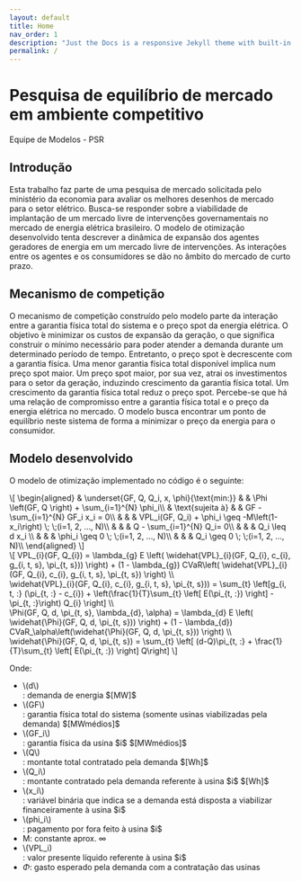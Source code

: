 ```yaml
---
layout: default
title: Home
nav_order: 1
description: "Just the Docs is a responsive Jekyll theme with built-in search that is easily customizable and hosted on GitHub Pages."
permalink: /
---
```


# Pesquisa de equilíbrio de mercado em ambiente competitivo

Equipe de Modelos - PSR

## Introdução

Esta trabalho faz parte de uma pesquisa de mercado solicitada pelo ministério da economia para avaliar os melhores desenhos de mercado para o setor elétrico. Busca-se responder sobre a viabilidade de implantação de um mercado livre de intervenções governamentais no mercado de energia elétrica brasileiro. O modelo de otimização desenvolvido tenta descrever a dinâmica de expansão dos agentes geradores de energia em um mercado livre de intervenções. As interações entre os agentes e os consumidores se dão no âmbito do mercado de curto prazo.

## Mecanismo de competição

O mecanismo de competição construído pelo modelo parte da interação entre a garantia física total do sistema e o preço spot da energia elétrica. O objetivo ́e minimizar os custos de expansão da  geração, o  que  significa  construir  o  mínimo  necessário  para  poder  atender  a  demanda  durante um determinado período de tempo. Entretanto, o preço spot ́e decrescente com a garantia física. Uma menor garantia física total disponível implica num preço spot maior.   Um preço spot maior, por sua vez, atrai os investimentos para o setor da geração, induzindo crescimento da garantia física total. Um crescimento da garantia física total reduz o preço spot.  Percebe-se que há uma relação de compromisso entre a garantia física total e o preço da energia elétrica no mercado.  O modelo busca encontrar um ponto de equilíbrio neste sistema de forma a minimizar o preço da energia para o consumidor.

## Modelo desenvolvido

O modelo de otimização implementado no código é o seguinte:

<script src="https://polyfill.io/v3/polyfill.min.js?features=es6"></script>
<script id="MathJax-script" async src="https://cdn.jsdelivr.net/npm/mathjax@3/es5/tex-mml-chtml.js"></script>

<div>
\[
\begin{aligned}
    & \underset{GF, Q, Q_i, x, \phi}{\text{min:}}
    & & \Phi \left(GF, Q \right) + \sum_{i=1}^{N} \phi_i\\
    & \text{sujeita à} & & GF - \sum_{i=1}^{N} GF_i x_i = 0\\
    & & &  VPL_i(GF, Q_i) + \phi_i \geq -M\left(1-x_i\right) \; \;(i=1, 2, ..., N)\\
    & & & Q - \sum_{i=1}^{N} Q_i= 0\\
    & & & Q_i \leq d x_i \\
    & & & \phi_i \geq 0 \; \;(i=1, 2, ..., N)\\
    & & & Q_i \geq 0 \; \;(i=1, 2, ..., N)\\
\end{aligned}
\]
</div>

<div>
\[
VPL_{i}(GF, Q_{i}) = \lambda_{g} E \left( \widehat{VPL}_{i}(GF, Q_{i}, c_{i}, g_{i, t, s}, \pi_{t, s})) \right) +
 (1 - \lambda_{g}) CVaR\left( \widehat{VPL}_{i}(GF, Q_{i}, c_{i}, g_{i, t, s}, \pi_{t, s}) \right)
\\
</div>

<div>
\widehat{VPL}_{i}(GF, Q_{i}, c_{i}, g_{i, t, s}, \pi_{t, s})) = \sum_{t} \left[g_{i, t, :} (\pi_{t, :} - c_{i}) + \left(\frac{1}{T}\sum_{t} \left[ E(\pi_{t, :}) \right] - \pi_{t, :}\right) Q_{i} \right]
\\
</div>

<div>
\Phi(GF, Q, d, \pi_{t, s}, \lambda_{d}, \alpha) = \lambda_{d} E \left( \widehat{\Phi}(GF, Q, d, \pi_{t, s})) \right) +
 (1 - \lambda_{d}) CVaR_\alpha\left(\widehat{\Phi}(GF, Q, d, \pi_{t, s})) \right)
\\
</div>

<div>
\widehat{\Phi}(GF, Q, d, \pi_{t, s}) = \sum_{t} \left[ (d-Q)\pi_{t, :} +  \frac{1}{T}\sum_{t} \left[ E(\pi_{t, :}) \right] Q\right]
\]
</div>

Onde:
* <div>\(d\)</div>: demanda de energia $[MW]$
* <div>\(GF\)</div>: garantia física total do sistema (somente usinas viabilizadas pela demanda) $[MWmédios]$
* <div>\(GF_i\)</div>: garantia física da usina $i$ $[MWmédios]$
* <div>\(Q\)</div>: montante total contratado pela demanda $[Wh]$
* <div>\(Q_i\)</div>: montante contratado pela demanda referente à usina $i$ $[Wh]$
* <div>\(x_i\)</div>: variável binária que indica se a demanda está disposta a viabilizar financeiramente à usina $i$
* <div>\(phi_i\)</div>: pagamento por fora feito à usina $i$
* M: constante aprox. $\infty$
* <div>\(VPL_i)</div>: valor presente líquido referente à usina $i$
* $\Phi$: gasto esperado pela demanda com a contratação das usinas 